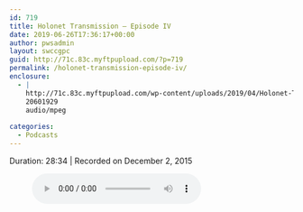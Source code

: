 ```yaml
---
id: 719
title: Holonet Transmission – Episode IV
date: 2019-06-26T17:36:17+00:00
author: pwsadmin
layout: swccgpc
guid: http://71c.83c.myftpupload.com/?p=719
permalink: /holonet-transmission-episode-iv/
enclosure:
  - |
    http://71c.83c.myftpupload.com/wp-content/uploads/2019/04/Holonet-Transmission-–-Episode-IV.mp3
    20601929
    audio/mpeg
    
categories:
  - Podcasts
---
```

 

Duration: 28:34 | Recorded on December 2, 2015<figure class="wp-block-audio"><audio controls src="http://71c.83c.myftpupload.com/wp-content/uploads/2019/04/Holonet-Transmission-–-Episode-IV.mp3"></audio></figure>